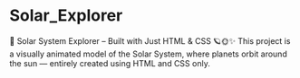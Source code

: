 # Solar_Explorer
🌌 Solar System Explorer – Built with Just HTML &amp; CSS 🪐🌞✨ This project is a visually animated model of the Solar System, where planets orbit around the sun — entirely created using HTML and CSS only.
